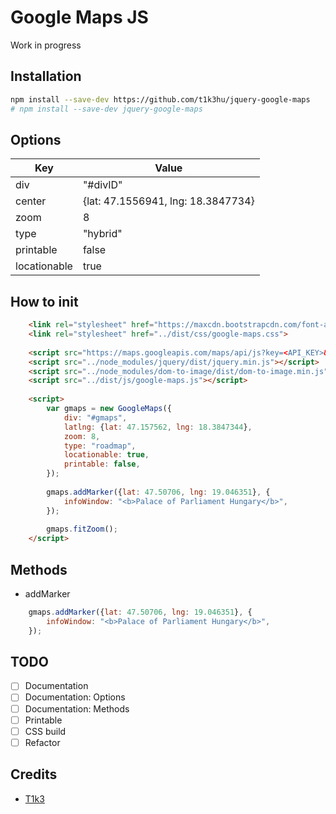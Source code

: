 # Google Maps JS
Work in progress

## Installation
```bash
npm install --save-dev https://github.com/t1k3hu/jquery-google-maps 
# npm install --save-dev jquery-google-maps
```

## Options
| Key               | Value                              |
| ----------------- | ---------------------------------- |
| div               | "#divID"                           |
| center            | {lat: 47.1556941, lng: 18.3847734} |
| zoom              | 8                                  |
| type              | "hybrid"                           |
| printable         | false                              |
| locationable      | true                               |

## How to init
```html
    <link rel="stylesheet" href="https://maxcdn.bootstrapcdn.com/font-awesome/4.7.0/css/font-awesome.min.css">
    <link rel="stylesheet" href="../dist/css/google-maps.css">
    
    <script src="https://maps.googleapis.com/maps/api/js?key=<API_KEY>&v=3.27&libraries=geometry,drawing"></script>
    <script src="../node_modules/jquery/dist/jquery.min.js"></script>
    <script src="../node_modules/dom-to-image/dist/dom-to-image.min.js"></script>
    <script src="../dist/js/google-maps.js"></script>
    
    <script>
        var gmaps = new GoogleMaps({
            div: "#gmaps",
            latlng: {lat: 47.157562, lng: 18.3847344},
            zoom: 8,
            type: "roadmap",
            locationable: true,
            printable: false,
        });
        
        gmaps.addMarker({lat: 47.50706, lng: 19.046351}, {
            infoWindow: "<b>Palace of Parliament Hungary</b>",
        });
        
        gmaps.fitZoom();
    </script>
```

## Methods

* addMarker
```js
    gmaps.addMarker({lat: 47.50706, lng: 19.046351}, {
        infoWindow: "<b>Palace of Parliament Hungary</b>",
    });
```

## TODO
- [ ] Documentation
- [ ] Documentation: Options
- [ ] Documentation: Methods
- [ ] Printable
- [ ] CSS build
- [ ] Refactor

## Credits
* [T1k3](https://github.com/t1k3hu)
